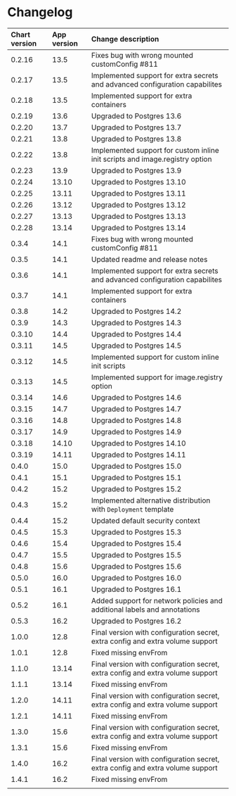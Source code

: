 # Changelog

| Chart version | App version | Change description |
| :------------ | :---------- | :----------------- |
| 0.2.16 | 13.5 | Fixes bug with wrong mounted customConfig #811 |
| 0.2.17 | 13.5 | Implemented support for extra secrets and advanced configuration capabilites |
| 0.2.18 | 13.5 | Implemented support for extra containers |
| 0.2.19 | 13.6 | Upgraded to Postgres 13.6 |
| 0.2.20 | 13.7 | Upgraded to Postgres 13.7 |
| 0.2.21 | 13.8 | Upgraded to Postgres 13.8 |
| 0.2.22 | 13.8 | Implemented support for custom inline init scripts and image.registry option |
| 0.2.23 | 13.9 | Upgraded to Postgres 13.9 |
| 0.2.24 | 13.10 | Upgraded to Postgres 13.10 |
| 0.2.25 | 13.11 | Upgraded to Postgres 13.11 |
| 0.2.26 | 13.12 | Upgraded to Postgres 13.12 |
| 0.2.27 | 13.13 | Upgraded to Postgres 13.13 |
| 0.2.28 | 13.14 | Upgraded to Postgres 13.14 |
| 0.3.4 | 14.1 | Fixes bug with wrong mounted customConfig #811 |
| 0.3.5 | 14.1 | Updated readme and release notes |
| 0.3.6 | 14.1 | Implemented support for extra secrets and advanced configuration capabilites |
| 0.3.7 | 14.1 | Implemented support for extra containers |
| 0.3.8 | 14.2 | Upgraded to Postgres 14.2 |
| 0.3.9 | 14.3 | Upgraded to Postgres 14.3 |
| 0.3.10 | 14.4 | Upgraded to Postgres 14.4 |
| 0.3.11 | 14.5 | Upgraded to Postgres 14.5 |
| 0.3.12 | 14.5 | Implemented support for custom inline init scripts |
| 0.3.13 | 14.5 | Implemented support for image.registry option |
| 0.3.14 | 14.6 | Upgraded to Postgres 14.6 |
| 0.3.15 | 14.7 | Upgraded to Postgres 14.7 |
| 0.3.16 | 14.8 | Upgraded to Postgres 14.8 |
| 0.3.17 | 14.9 | Upgraded to Postgres 14.9 |
| 0.3.18 | 14.10 | Upgraded to Postgres 14.10 |
| 0.3.19 | 14.11 | Upgraded to Postgres 14.11 |
| 0.4.0 | 15.0 | Upgraded to Postgres 15.0 |
| 0.4.1 | 15.1 | Upgraded to Postgres 15.1 |
| 0.4.2 | 15.2 | Upgraded to Postgres 15.2 |
| 0.4.3 | 15.2 | Implemented alternative distribution with `Deployment` template |
| 0.4.4 | 15.2 | Updated default security context |
| 0.4.5 | 15.3 | Upgraded to Postgres 15.3 |
| 0.4.6 | 15.4 | Upgraded to Postgres 15.4 |
| 0.4.7 | 15.5 | Upgraded to Postgres 15.5 |
| 0.4.8 | 15.6 | Upgraded to Postgres 15.6 |
| 0.5.0 | 16.0 | Upgraded to Postgres 16.0 |
| 0.5.1 | 16.1 | Upgraded to Postgres 16.1 |
| 0.5.2 | 16.1 | Added support for network policies and additional labels and annotations |
| 0.5.3 | 16.2 | Upgraded to Postgres 16.2 |
| 1.0.0 | 12.8 | Final version with configuration secret, extra config and extra volume support |
| 1.0.1 | 12.8 | Fixed missing envFrom |
| 1.1.0 | 13.14 | Final version with configuration secret, extra config and extra volume support |
| 1.1.1 | 13.14 | Fixed missing envFrom |
| 1.2.0 | 14.11 | Final version with configuration secret, extra config and extra volume support |
| 1.2.1 | 14.11 | Fixed missing envFrom |
| 1.3.0 | 15.6 | Final version with configuration secret, extra config and extra volume support |
| 1.3.1 | 15.6 | Fixed missing envFrom |
| 1.4.0 | 16.2 | Final version with configuration secret, extra config and extra volume support |
| 1.4.1 | 16.2 | Fixed missing envFrom |
| | | |
